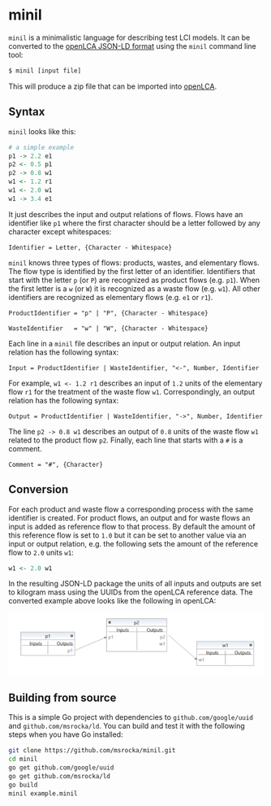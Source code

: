 # minil
`minil` is a minimalistic language for describing test LCI models. It can be
converted to the [openLCA JSON-LD format](https://github.com/GreenDelta/olca-schema)
using the `minil` command line tool:

```bash
$ minil [input file]
```

This will produce a zip file that can be imported into
[openLCA](http://www.openlca.org/).


## Syntax
`minil` looks like this:

```r
# a simple example
p1 -> 2.2 e1
p2 <- 0.5 p1
p2 -> 0.8 w1
w1 <- 1.2 r1
w1 <- 2.0 w1
w1 -> 3.4 e1
```

It just describes the input and output relations of flows. Flows have an
identifier like `p1` where the first character should be a letter followed
by any character except whitespaces:

```ebnf
Identifier = Letter, {Character - Whitespace}
```

`minil` knows three types of flows: products, wastes, and elementary flows. The
flow type is identified by the first letter of an identifier. Identifiers that
start with the letter `p` (or `P`) are recognized as product flows (e.g. `p1`).
When the first letter is a `w` (or `W`) it is recognized as a waste flow
(e.g. `w1`). All other identifiers are recognized as elementary flows
(e.g. `e1` or `r1`).

```ebnf
ProductIdentifier = "p" | "P", {Character - Whitespace}
```

```ebnf
WasteIdentifier   = "w" | "W", {Character - Whitespace}
```

Each line in a `minil` file describes an input or output relation. An input
relation has the following syntax:

```ebnf
Input = ProductIdentifier | WasteIdentifier, "<-", Number, Identifier
```

For example, `w1 <- 1.2 r1` describes an input of `1.2` units of the elementary
flow `r1` for the treatment of the waste flow `w1`. Correspondingly, an output
relation has the following syntax:

```ebnf
Output = ProductIdentifier | WasteIdentifier, "->", Number, Identifier
```

The line `p2 -> 0.8 w1` describes an output of `0.8` units of the waste flow 
`w1` related to the product flow `p2`. Finally, each line that starts with a
`#` is a comment.

```ebnf
Comment = "#", {Character}
```


## Conversion
For each product and waste flow a corresponding process with the same identifier
is created. For product flows, an output and for waste flows an input is added
as reference flow to that process. By default the amount of this reference
flow is set to `1.0` but it can be set to another value via an input or
output relation, e.g. the following sets the amount of the reference flow to
`2.0` units `w1`:

```r
w1 <- 2.0 w1
```

In the resulting JSON-LD package the units of all inputs and outputs are set
to kilogram mass using the UUIDs from the openLCA reference data. The converted
example above looks like the following in openLCA:

![](./example_olca.png)


## Building from source
This is a simple Go project with dependencies to `github.com/google/uuid`
and `github.com/msrocka/ld`. You can build and test it with the following steps
when you have Go installed:

```bash
git clone https://github.com/msrocka/minil.git
cd minil
go get github.com/google/uuid
go get github.com/msrocka/ld
go build
minil example.minil
```
